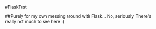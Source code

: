 #FlaskTest

##Purely for my own messing around with Flask...
No, seriously. There's really not much to see here :)
